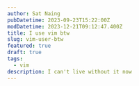 ```yaml
---
author: Sat Naing
pubDatetime: 2023-09-23T15:22:00Z
modDatetime: 2023-12-21T09:12:47.400Z
title: I use vim btw
slug: vim-user-btw
featured: true
draft: true
tags:
  - vim
description: I can't live without it now
---
```

